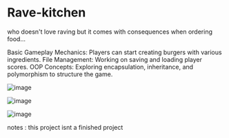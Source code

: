 # Rave-kitchen
who doesn't love raving but it comes with consequences when ordering food...



Basic Gameplay Mechanics: Players can start creating burgers with various ingredients.
File Management: Working on saving and loading player scores.
OOP Concepts: Exploring encapsulation, inheritance, and polymorphism to structure the game.

![image](https://github.com/user-attachments/assets/16a42880-c3d1-42b3-8d6a-b892da73eadf)

![image](https://github.com/user-attachments/assets/924cc556-b9e6-4025-b9ca-ad9b6fdce884)

![image](https://github.com/user-attachments/assets/0e6e1464-a5f6-4c09-9ee1-a99b9e957f2d)



notes : this project isnt a finished project
